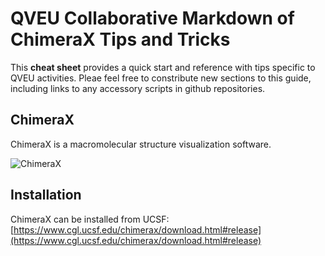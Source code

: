 # QVEU Collaborative Markdown of ChimeraX Tips and Tricks

This **cheat sheet** provides a quick start and reference with tips specific to QVEU activities. Pleae feel free to constribute new sections to this guide, including links to any accessory scripts in github repositories. 

## ChimeraX
ChimeraX is a macromolecular structure visualization software. 

![ChimeraX](https://www.cgl.ucsf.edu/chimerax/docs/quickstart/images/chimerax.png)

## Installation
ChimeraX can be installed from UCSF: [https://www.cgl.ucsf.edu/chimerax/download.html#release](https://www.cgl.ucsf.edu/chimerax/download.html#release)

## 
